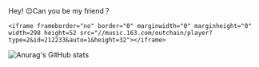 Hey!
  😔Can you be my friend？

`<iframe frameborder="no" border="0" marginwidth="0" marginheight="0" width=298 height=52 src="//music.163.com/outchain/player?type=2&id=212233&auto=1&height=32"></iframe>`

![Anurag's GitHub stats](https://github-readme-stats.vercel.app/api?username=kikulo&show_icons=true&theme=radical)
